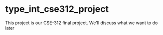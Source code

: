 # type_int_cse312_project
This project is our CSE-312 final project. We'll discuss what we want to do later
